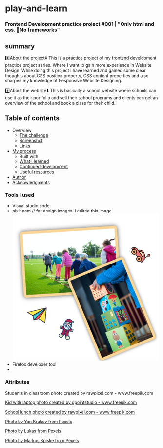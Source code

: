 # play-and-learn
### Frontend Development practice project #001 | "Only html and css. :no_entry_sign:No frameworks"

## summary

:hash:About the project:arrow_down:
This is a practice project of my frontend development practice project series. Where I want to gain more experience in Website Design. While doing this project I have learned and gained some clear thoughts about CSS position property, CSS content properties and also sharpen my knowledge of Responsive Website Designing.

:hash:About the website:arrow_down:
This is basically a school website where schools can use it as their portfolio and sell their school programs and clients can get an overview of the school and book a class for their child.

## Table of contents

- [Overview](#overview)
  - [The challenge](#the-challenge)
  - [Screenshot](#screenshot)
  - [Links](#links)
- [My process](#my-process)
  - [Built with](#built-with)
  - [What I learned](#what-i-learned)
  - [Continued development](#continued-development)
  - [Useful resources](#useful-resources)
- [Author](#author)
- [Acknowledgments](#acknowledgments)














### Tools I used
- Visual studio code
- pixlr.com // for design images. I edited this image
![](/assets/images/vission-mission-image.png)
- Firefox developer tool
- 


### Attributes
<a href="https://www.freepik.com/photos/students-classroom">Students in classroom photo created by rawpixel.com - www.freepik.com</a>

<a href='https://www.freepik.com/photos/kid-with-laptop'>Kid with laptop photo created by gpointstudio - www.freepik.com</a>

<a href='https://www.freepik.com/photos/school-lunch'>School lunch photo created by rawpixel.com - www.freepik.com</a>

<a href='https://www.pexels.com/photo/children-painting-with-water-colors-8612967/'>Photo by Yan Krukov from Pexels</a>

<a href='https://www.pexels.com/photo/children-s-team-building-on-green-grassland-296301/'>Photo by Lukas from Pexels</a>

<a href='https://www.pexels.com/photo/person-holding-yellow-and-pink-lego-blocks-298825/'>Photo by Markus Spiske from Pexels</a>



